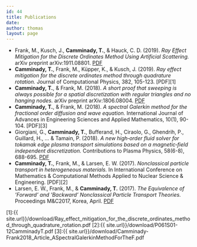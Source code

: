 ```yaml
---
id: 44
title: Publications 
date:
author: thomas
layout: page
---
```


* Frank, M., Kusch, J., **Camminady, T.**, & Hauck, C. D. (2019). *Ray Effect Mitigation for the Discrete Ordinates Method Using Artificial Scattering.* arXiv preprint arXiv:1911.08801. [PDF](https://arxiv.org/pdf/1911.08801.pdf)
* **Camminady, T.**, Frank, M., Küpper, K., & Kusch, J. (2019). *Ray effect mitigation for the discrete ordinates method through quadrature rotation.* Journal of Computational Physics, 382, 105-123. [PDF][1]
* **Camminady, T.**, & Frank, M. (2018). *A short proof that sweeping is always possible for a spatial discretization with regular triangles and no hanging nodes.* arXiv preprint arXiv:1806.08004. [PDF](https://arxiv.org/pdf/1806.08004.pdf)
* **Camminady, T.**, & Frank, M. (2018). *A spectral Galerkin method for the fractional order diffusion and wave equation.* International Journal of Advances in Engineering Sciences and Applied Mathematics, 10(1), 90-104. [PDF][3]
* Giorgiani, G., **Camminady, T.**, Bufferand, H., Ciraolo, G., Ghendrih, P., Guillard, H., ... & Tamain, P. (2018). *A new high‐order fluid solver for tokamak edge plasma transport simulations based on a magnetic‐field independent discretization.* Contributions to Plasma Physics, 58(6-8), 688-695. [PDF](https://onlinelibrary.wiley.com/doi/pdf/10.1002/ctpp.201700172)
* **Camminady, T.**, Frank, M., & Larsen, E. W. (2017). *Nonclassical particle transport in heterogeneous materials.* In International Conference on Mathematics & Computational Methods Applied to Nuclear Science & Engineering. [PDF][2]
* Larsen, E. W., Frank, M., & **Camminady, T.** (2017). *The Equivalence of ’Forward’ and ’Backward’ Nonclassical Particle Transport Theories.* Proceedings M&C2017, Korea, April. [PDF](https://www.kns.org/files/int_paper/paper/MC2017_2017_1/P020S01-03LarsenE.pdf)

[1]:{{ site.url}}/download/Ray_effect_mitigation_for_the_discrete_ordinates_method_through_quadrature_rotation.pdf
[2]:{{ site.url}}/download/P061S01-12CamminadyT.pdf
[3]:{{ site.url}}/download/Camminady-Frank2018_Article_ASpectralGalerkinMethodForTheF.pdf
